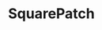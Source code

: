 ---
path: /project1
title: "SquarePatch"
description: "An ecommerce site for clean and simple Squarespace plugins"
link: 'https://www.squarepatch.io/'
github: 'https://github.com/TrevPennington/squareflora'
type: "project"
tags:
    - React
    - Gatsby
    - Squarespace
    - Snipcart
    - Stripe
---
